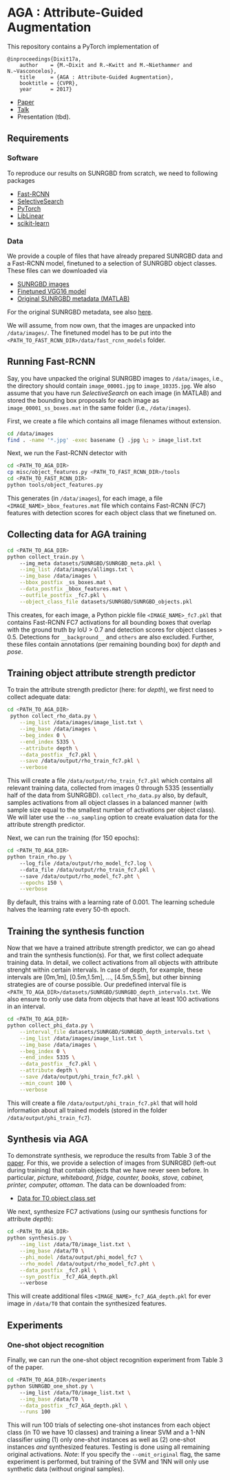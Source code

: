 # AGA : Attribute-Guided Augmentation

This repository contains a PyTorch implementation of

```
@inproceedings{Dixit17a,	
	author    = {M.~Dixit and R.~Kwitt and M.~Niethammer and N.~Vasconcelos},
	title     = {AGA : Attribute-Guided Augmentation},
	booktitle = {CVPR},
	year      = 2017}
```

- [Paper](http://www.svcl.ucsd.edu/publications/conference/2017/AGA/AGA_final.pdf)
- [Talk](https://youtu.be/F3ThW3RLSAU?t=26)
- Presentation (tbd).

## Requirements

### Software

To reproduce our results on SUNRGBD from scratch, we need to following packages

- [Fast-RCNN](https://github.com/rbgirshick/fast-rcnn.git)
- [SelectiveSearch](https://github.com/sergeyk/selective_search_ijcv_with_python0)
- [PyTorch](http://pytorch.org/)
- [LibLinear](https://github.com/ninjin/liblinear)
- [scikit-learn](http://scikit-learn.org/stable)

### Data

We provide a couple of files that have already prepared SUNRGBD data and a
Fast-RCNN model, finetuned to a selection of SUNRGBD object classes. These
files can we downloaded via

- [SUNRGBD images](https://drive.google.com/file/d/0BxHF82gaPzgScVJ5LXVCWkRsaE0/view?usp=sharing)
- [Finetuned VGG16 model](https://drive.google.com/file/d/0BxHF82gaPzgSY2gySFpQU0hJOVU/view?usp=sharing)
- [Original SUNRGBD metadata (MATLAB)](https://drive.google.com/file/d/0BxHF82gaPzgSWFdPeEdSYnkxanM/view?usp=sharing)

For the original SUNRGBD metadata, see also [here](http://rgbd.cs.princeton.edu/).

We will assume, from now own, that the images are unpacked into `/data/images/`. The 
finetuned model has to be put into the `<PATH_TO_FAST_RCNN_DIR>/data/fast_rcnn_models`
folder.

## Running Fast-RCNN

Say, you have unpacked the original SUNRGBD images to `/data/images`, i.e., the 
directory should contain `image_00001.jpg` to `image_10335.jpg`. We also assume
that you have run *SelectiveSearch* on each image (in MATLAB) and stored the 
bounding box proposals for each image as `image_00001_ss_boxes.mat` in the same
folder (i.e., `/data/images`).

First, we create a file which contains all image filenames without extension.

```bash
cd /data/images
find . -name '*.jpg' -exec basename {} .jpg \; > image_list.txt
```

Next, we run the Fast-RCNN detector with

```bash
cd <PATH_TO_AGA_DIR>
cp misc/object_features.py <PATH_TO_FAST_RCNN_DIR>/tools
cd <PATH_TO_FAST_RCNN_DIR>
python tools/object_features.py
```

This generates (in `/data/images`), for each image, a file `<IMAGE_NAME>_bbox_features.mat` file
which contains Fast-RCNN (FC7) features with detection scores for each object class that we 
finetuned on.

## Collecting data for AGA training

```bash
cd <PATH_TO_AGA_DIR>
python collect_train.py \ 
	--img_meta datasets/SUNRGBD/SUNRGBD_meta.pkl \
	--img_list /data/images/allimgs.txt \
	--img_base /data/images \
	--bbox_postfix _ss_boxes.mat \
	--data_postfix _bbox_features.mat \
	--outfile_postfix _fc7.pkl \
	--object_class_file datasets/SUNRGBD/SUNRGBD_objects.pkl
```

This creates, for each image, a Python pickle file `<IMAGE_NAME>_fc7.pkl` that contains
Fast-RCNN FC7 activations for all bounding boxes that overlap with the ground truth by
IoU > 0.7 and detection scores for object classes > 0.5. Detections for `__background__`
and `others` are also excluded. Further, these files contain annotations (per remaining
bounding box) for *depth* and *pose*.

## Training object attribute strength predictor

To train the attribute strength predictor (here: for *depth*), we first need to collect
adequate data:

```bash
cd <PATH_TO_AGA_DIR>
 python collect_rho_data.py \
 	--img_list /data/images/image_list.txt \
	--img_base /data/images \
	--beg_index 0 \
	--end_index 5335 \
	--attribute depth \
	--data_postfix _fc7.pkl \
	--save /data/output/rho_train_fc7.pkl \
	--verbose 
```

This will create a file `/data/output/rho_train_fc7.pkl` which contains all relevant 
training data, collected from images 0 through 5335 (essentially half of the data from
SUNRGBD). `collect_rho_data.py` also, by default, samples activations from all object
classes in a balanced manner (with sample size equal to the smallest number of activations
per object class). We will later use the `--no_sampling` option to create evaluation 
data for the attribute strength predictor.

Next, we can run the training (for 150 epochs):

```bash
cd <PATH_TO_AGA_DIR>
python train_rho.py \ 
	--log_file /data/output/rho_model_fc7.log \ 
	--data_file /data/output/rho_train_fc7.pkl \ 
	--save /data/output/rho_model_fc7.pht \
	--epochs 150 \
	--verbose
```

By default, this trains with a learning rate of 0.001. The learning 
schedule halves the learning rate every 50-th epoch.

## Training the synthesis function

Now that we have a trained attribute strength predictor, we can go ahead
and train the synthesis function(s). For that, we first collect adequate
training data. In detail, we collect activations from all objects with 
attribute strenght within certain intervals. In case of depth, for example,
these intervals are [0m,1m], [0.5m,1.5m], ..., [4.5m,5.5m], but other 
binning strategies are of course possible. Our predefined interval file is 
`<PATH_TO_AGA_DIR>/datasets/SUNRGBD/SUNRGBD_depth_intervals.txt`. We also
ensure to only use data from objects that have at least 100 activations 
in an interval.

```bash
cd <PATH_TO_AGA_DIR>
python collect_phi_data.py \
	--interval_file datasets/SUNRGBD/SUNRGBD_depth_intervals.txt \
	--img_list /data/images/image_list.txt \
	--img_base /data/images \
	--beg_index 0 \
	--end_index 5335 \
	--data_postfix _fc7.pkl \
	--attribute depth \
	--save /data/output/phi_train_fc7.pkl \
	--min_count 100 \
	--verbose 
```

This will create a file `/data/output/phi_train_fc7.pkl` that will hold 
information about all trained models (stored in the folder `/data/output/phi_train_fc7`).

## Synthesis via AGA

To demonstrate synthesis, we reproduce the results from Table 3 of the [paper](http://www.svcl.ucsd.edu/publications/conference/2017/AGA/AGA_final.pdf). For 
this, we provide a selection of images from SUNRGBD (left-out during training)
that contain objects that we have never seen before. In particular, 
*picture, whiteboard, fridge, counter, books, stove, cabinet, printer, computer, 
ottoman*. The data can be downloaded from:

- [Data for T0 object class set](https://drive.google.com/file/d/0BxHF82gaPzgSdEd0RTVmRXdyNDQ/view?usp=sharing)

We next, synthesize FC7 activations (using our synthesis functions for attribute *depth*):

```bash
cd <PATH_TO_AGA_DIR>
python synthesis.py \
	--img_list /data/T0/image_list.txt \
	--img_base /data/T0 \
	--phi_model /data/output/phi_model_fc7 \
	--rho_model /data/output/rho_model_fc7.pht \
	--data_postfix _fc7.pkl \
	--syn_postfix _fc7_AGA_depth.pkl
	--verbose 
```
This will create additional files `<IMAGE_NAME>_fc7_AGA_depth.pkl` for ever image in `/data/T0`
that contain the synthesized features.

## Experiments

### One-shot object recognition

Finally, we can run the one-shot object recognition experiment from Table 3 of the paper. 

```bash
cd <PATH_TO_AGA_DIR>/experiments
python SUNRGBD_one_shot.py \ 
	--img_list /data/T0/image_list.txt \
	--img_base /data/T0 \
	--data_postfix _fc7_AGA_depth.pkl \
	--runs 100
```
This will run 100 trials of selecting one-shot instances from each object class
(in T0 we have 10 classes) and training a linear SVM and a 1-NN classifier using
(1) only one-shot instances as well as (2) one-shot instances *and* synthesized 
features. Testing is done using all remaining original activations. *Note*: If you 
specify the `--omit_original` flag, the same experiment is performed, but training 
of the SVM and 1NN will only use synthetic data (without original samples).

















